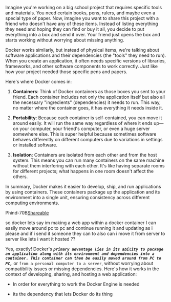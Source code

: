 Imagine you're working on a big school project that requires specific tools and materials. You need certain books, pens, rulers, and maybe even a special type of paper. Now, imagine you want to share this project with a friend who doesn't have any of these items. Instead of listing everything they need and hoping they can find or buy it all, you decide to put everything into a box and send it over. Your friend just opens the box and starts working without worrying about missing anything.

Docker works similarly, but instead of physical items, we're talking about software applications and their dependencies (the "tools" they need to run). When you create an application, it often needs specific versions of libraries, frameworks, and other software components to work correctly. Just like how your project needed those specific pens and papers.

Here's where Docker comes in:

1. **Containers**: Think of Docker containers as those boxes you sent to your friend. Each container includes not only the application itself but also all the necessary "ingredients" (dependencies) it needs to run. This way, no matter where the container goes, it has everything it needs inside it.

2. **Portability**: Because each container is self-contained, you can move it around easily. It will run the same way regardless of where it ends up—on your computer, your friend's computer, or even a huge server somewhere else. This is super helpful because sometimes software behaves differently on different computers due to variations in settings or installed software.

3. **Isolation**: Containers are isolated from each other and from the host system. This means you can run many containers on the same machine without them interfering with each other. It's like having separate rooms for different projects; what happens in one room doesn't affect the others.

In summary, Docker makes it easier to develop, ship, and run applications by using containers. These containers package up the application and its environment into a single unit, ensuring consistency across different computing environments.

Phind-70B[Shareable](https://www.phind.com/search?cache=jx3qshusujq0zwjdih7gieis)


so docker lets say im making a web app within a docker container I can easily move around pc to pc and continue running it and updating as i please and if i send it someone they can to also can i move it from server to server like lets i want it hosted ??

Yes, exactly! Docker's ***`primary advantage lies in its ability to package an application along with its environment and dependencies into a container. This container can then be easily moved around from PC to PC,`*** or `from a personal computer to a server`, without worrying about compatibility issues or missing dependencies. Here's how it works in the context of developing, sharing, and hosting a web application:


- In order for everything to work the Docker Engine is needed 

- its the dependency that lets Docker do its thing